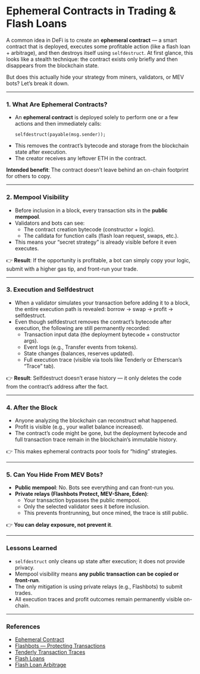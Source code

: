# Ephemeral Contracts in Trading & Flash Loans

A common idea in DeFi is to create an **ephemeral contract** — a smart contract that is deployed, executes some profitable action (like a flash loan + arbitrage), and then destroys itself using `selfdestruct`. At first glance, this looks like a stealth technique: the contract exists only briefly and then disappears from the blockchain state.  

But does this actually hide your strategy from miners, validators, or MEV bots? Let’s break it down.

---
### 1. What Are Ephemeral Contracts?
- An **ephemeral contract** is deployed solely to perform one or a few actions and then immediately calls:
  ```solidity
  selfdestruct(payable(msg.sender));
  ```
- This removes the contract’s bytecode and storage from the blockchain state after execution.
- The creator receives any leftover ETH in the contract.

**Intended benefit**: The contract doesn’t leave behind an on-chain footprint for others to copy.

---
### 2. Mempool Visibility
- Before inclusion in a block, every transaction sits in the **public mempool**.
- Validators and bots can see:
  - The contract creation bytecode (constructor + logic).
  - The calldata for function calls (flash loan request, swaps, etc.).
- This means your “secret strategy” is already visible before it even executes.

👉 **Result**: If the opportunity is profitable, a bot can simply copy your logic, submit with a higher gas tip, and front-run your trade.

---
### 3. Execution and Selfdestruct
- When a validator simulates your transaction before adding it to a block, the entire execution path is revealed: borrow → swap → profit → selfdestruct.
- Even though selfdestruct removes the contract’s bytecode after execution, the following are still permanently recorded:
  - Transaction input data (the deployment bytecode + constructor args).
  - Event logs (e.g., Transfer events from tokens).
  - State changes (balances, reserves updated).
  - Full execution trace (visible via tools like Tenderly or Etherscan’s “Trace” tab).

👉 **Result**: Selfdestruct doesn’t erase history — it only deletes the code from the contract’s address after the fact.

---
### 4. After the Block
- Anyone analyzing the blockchain can reconstruct what happened.
- Profit is visible (e.g., your wallet balance increased).
- The contract’s code might be gone, but the deployment bytecode and full transaction trace remain in the blockchain’s immutable history.

👉 This makes ephemeral contracts poor tools for “hiding” strategies.

---
### 5. Can You Hide From MEV Bots?
- **Public mempool**: No. Bots see everything and can front-run you.
- **Private relays (Flashbots Protect, MEV-Share, Eden)**:
  - Your transaction bypasses the public mempool.
  - Only the selected validator sees it before inclusion.
  - This prevents frontrunning, but once mined, the trace is still public.

👉 **You can delay exposure, not prevent it**.

---
### Lessons Learned
- `selfdestruct` only cleans up state after execution; it does not provide privacy.
- Mempool visibility means **any public transaction can be copied or front-run**.
- The only mitigation is using private relays (e.g., Flashbots) to submit trades.
- All execution traces and profit outcomes remain permanently visible on-chain.

---
### References
- [Ephemeral Contract](https://blog.ueex.com/crypto-terms/ephemeral-contract/)
- [Flashbots — Protecting Transactions](https://docs.flashbots.net/)
- [Tenderly Transaction Traces](https://docs.tenderly.co/)
- [Flash Loans](https://www.cyfrin.io/blog/flash-loans-everything-you-need-to-know)
- [Flash Loan Arbitrage](https://www.calibraint.com/blog/building-a-flash-loan-arbitrage-smart-contract)
